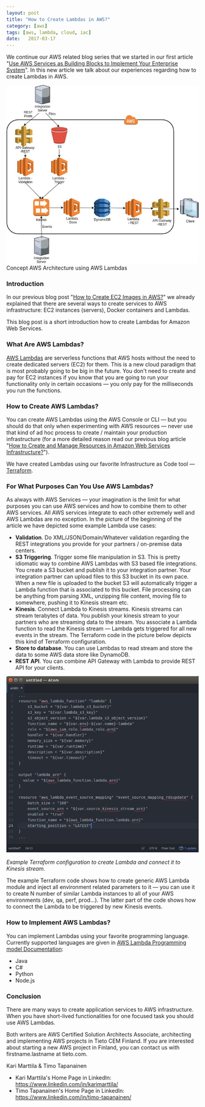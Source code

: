 ```yaml
---
layout: post
title: "How to Create Lambdas in AWS?"
category: [aws]
tags: [aws, lambda, cloud, iac]
date:	2017-03-17
---
```


  We continue our AWS related blog series that we started in our first article "[Use AWS Services as Building Blocks to Implement Your Enterprise System](https://medium.com/tieto-developers/use-aws-services-as-building-blocks-to-implement-your-enterprise-system-598676a0ee49#)". In this new article we talk about our experiences regarding how to create Lambdas in AWS.

![](/img/2017-03-17-how-to-create-lambdas-in-aws_img_1.jpeg)Concept AWS Architecture using AWS Lambdas

### Introduction

In our previous blog post "[How to Create EC2 Images in AWS?](https://medium.com/tieto-developers/how-to-create-ec2-images-in-aws-a27b1afc97c6#)" we already explained that there are several ways to create services to AWS infrastructure: EC2 instances (servers), Docker containers and Lambdas.

This blog post is a short introduction how to create Lambdas for Amazon Web Services.

### **What Are AWS Lambdas?**

[AWS Lambdas](https://aws.amazon.com/lambda/) are serverless functions that AWS hosts without the need to create dedicated servers (EC2) for them. This is a new cloud paradigm that is most probably going to be big in the future. You don't need to create and pay for EC2 instances if you know that you are going to run your functionality only in certain occasions — you only pay for the milliseconds you run the functions.

### **How to Create AWS Lambdas?**

You can create AWS Lambdas using the AWS Console or CLI — but you should do that only when experimenting with AWS resources — never use that kind of ad hoc process to create / maintain your production infrastructure (for a more detailed reason read our previous blog article "[How to Create and Manage Resources in Amazon Web Services Infrastructure?](https://medium.com/tieto-developers/how-to-create-and-manage-resources-in-amazon-web-services-infrastructure-f9af85b77c4a#)").

We have created Lambdas using our favorite Infrastructure as Code tool — [Terraform](https://www.terraform.io/).

### **For What Purposes Can You Use AWS Lambdas?**

As always with AWS Services — your imagination is the limit for what purposes you can use AWS services and how to combine them to other AWS services. All AWS services integrate to each other extremely well and AWS Lambdas are no exception. In the picture of the beginning of the article we have depicted some example Lambda use cases:

* **Validation**. Do XML/JSON/Domain/Whatever validation regarding the REST integrations you provide for your partners / on-premise data centers.
* **S3 Triggering**. Trigger some file manipulation in S3. This is pretty idiomatic way to combine AWS Lambdas with S3 based file integrations. You create a S3 bucket and publish it to your integration partner. Your integration partner can upload files to this S3 bucket in its own pace. When a new file is uploaded to the bucket S3 will automatically trigger a Lambda function that is associated to this bucket. File processing can be anything from parsing XML, unzipping file content, moving file to somewhere, pushing it to Kinesis stream etc.
* **Kinesis**. Connect Lambda to Kinesis streams. Kinesis streams can stream terabytes of data. You publish your kinesis stream to your partners who are streaming data to the stream. You associate a Lambda function to read the Kinesis stream — Lambda gets triggered for all new events in the stream. The Terraform code in the picture below depicts this kind of Terraform configuration.
* **Store to database**. You can use Lambdas to read stream and store the data to some AWS data store like DynamoDB.
* **REST API**. You can combine API Gateway with Lambda to provide REST API for your clients.

![](/img/2017-03-17-how-to-create-lambdas-in-aws_img_2.png)

*Example Terraform configuration to create Lambda and connect it to Kinesis stream.*

The example Terraform code shows how to create generic AWS Lambda module and inject all environment related parameters to it — you can use it to create N number of similar Lambda instances to all of your AWS environments (dev, qa, perf, prod…). The latter part of the code shows how to connect the Lambda to be triggered by new Kinesis events.

### **How to Implement AWS Lambdas?**

You can implement Lambdas using your favorite programming language. Currently supported languages are given in [AWS Lambda Programming model Documentation](http://docs.aws.amazon.com/lambda/latest/dg/programming-model-v2.html):

* Java
* C#
* Python
* Node.js
### Conclusion

There are many ways to create application services to AWS infrastructure. When you have short-lived functionalities for one focused task you should use AWS Lambdas.

Both writers are AWS Certified Solution Architects Associate, architecting and implementing AWS projects in Tieto CEM Finland. If you are interested about starting a new AWS project in Finland, you can contact us with firstname.lastname at tieto.com.

Kari Marttila & Timo Tapanainen

* Kari Marttila's Home Page in LinkedIn: <https://www.linkedin.com/in/karimarttila/>
* Timo Tapanainen's Home Page in LinkedIn: <https://www.linkedin.com/in/timo-tapanainen/>
  
